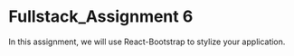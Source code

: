 # Fullstack_Assignment 6

In this assignment, we will use React-Bootstrap to stylize your application. 
